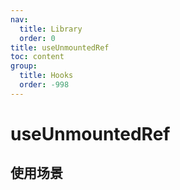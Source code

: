 ```yaml
---
nav:
  title: Library
  order: 0
title: useUnmountedRef
toc: content
group:
  title: Hooks
  order: -998
---
```


# useUnmountedRef

## 使用场景

<code src="./usage/demo1.tsx"></code>
